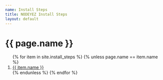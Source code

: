 ```yaml
---
name: Install Steps
title: NODEYEZ Install Steps
layout: default
---
```


# {{ page.name }}

<ol>
{% for item in site.install_steps %}
{% unless page.name == item.name %}
<li class="tag-h1"><a href="{{ item.url }}">{{ item.name }}</a></li>
{% endunless %}
{% endfor %}
</ol>

